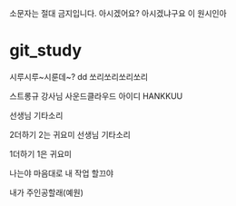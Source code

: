 소문자는 절대 금지입니다. 아시겠어요?
아시겠냐구요 이 원시인아

# git_study

시루시루~시룬데~?
dd
쏘리쏘리쏘리쏘리

스트롱규 강사님
사운드클라우드 아이디
HANKKUU


선생님 기타소리


2더하기 2는 귀요미
선생님 기타소리

1더하기 1은 귀요미

나는야 마음대로 내 작업 할끄야


내가 주인공할래(예원)

